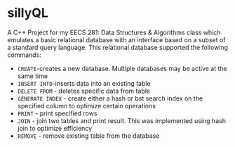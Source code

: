 # sillyQL


A C++ Project for my EECS 281: Data Structures & Algorithms class which emulates a basic relational database with an interface based on a subset of a standard query language. This relational database supported the following commands:
+ `CREATE`-creates a new database. Multiple databases may be active at the same time
+ `INSERT INTO`-inserts data into an existing table
+ `DELETE FROM` - deletes specific data from table
+ `GENERATE INDEX` - create either a hash or bst search index on the specified column to optimize certain operations
+ `PRINT` - print specified rows
+ `JOIN` - join two tables and print result. This was implemented using hash join to optimize efficiency
+ `REMOVE` - remove existing table from the database
